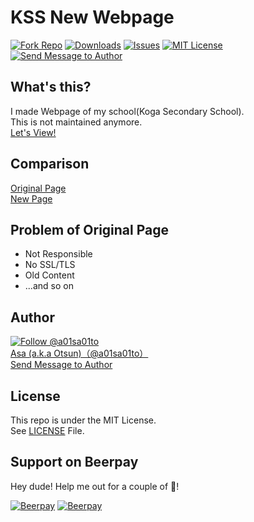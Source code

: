 ﻿# KSS New Webpage

[![Fork Repo](https://img.shields.io/github/forks/a01sa01to/KSS-New?style=social&maxAge=3600)](https://github.com/a01sa01to/KSS-New/fork) [![Downloads](https://img.shields.io/github/downloads/a01sa01to/KSS-New/total, "Download")](https://github.com/a01sa01to/KSS-New/releases) [![Issues](https://img.shields.io/github/issues/a01sa01to/KSS-New?maxAge=3600, "Issues")](https://github.com/a01sa01to/KSS-New/issues) [![MIT License](https://img.shields.io/github/license/a01sa01to/KSS-New?maxAge=3600, "License")](https://github.com/a01sa01to/KSS-New/blob/master/LICENSE) [![Send Message to Author](https://img.shields.io/static/v1?style=flat&logo=twitter&label=Message&color=1da1f2&link=https%3A%2F%2Ftwitter.com%2Fmessages%2Fcompose%3Frecipient_id%3D4273512934&link=https%3A%2F%2Ftwitter.com%2Fmessages%2Fcompose%3Frecipient_id%3D4273512934&message=%40a01sa01to&maxAge=3600, "Send Message to Author")](https://twitter.com/messages/compose?recipient_id=4273512934)<br>

## What's this?

I made Webpage of my school(Koga Secondary School).<br>
This is not maintained anymore.<br>
[Let's View!](https://kss-new.a01sa01to.com)

## Comparison

[Original Page](http://www.koga-cs.ibk.ed.jp)<br>
[New Page](https://kss-new.a01sa01to.com)

## Problem of Original Page

 - Not Responsible
 - No SSL/TLS
 - Old Content
 - ...and so on


## Author

[![Follow @a01sa01to](https://img.shields.io/twitter/follow/a01sa01to?label=Follow&style=social&maxAge=3600, "Follow")](https://twitter.com/intent/follow?screen_name=a01sa01to)<br>
[Asa (a.k.a Otsun)（@a01sa01to）](https://twitter.com/a01sa01to)<br>
[Send Message to Author](https://twitter.com/messages/compose?recipient_id=4273512934)

## License

This repo is under the MIT License.<br>
See [LICENSE](https://github.com/a01sa01to/KSS-New/blob/master/LICENSE) File.

## Support on Beerpay
Hey dude! Help me out for a couple of :beers:!

[![Beerpay](https://beerpay.io/a01sa01to/KSS-New/badge.svg?style=beer-square)](https://beerpay.io/a01sa01to/KSS-New)  [![Beerpay](https://beerpay.io/a01sa01to/KSS-New/make-wish.svg?style=flat-square)](https://beerpay.io/a01sa01to/KSS-New?focus=wish)